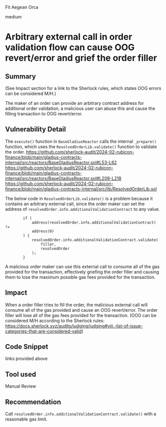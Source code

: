 Fit Aegean Orca

medium

# Arbitrary external call in order validation flow can cause OOG revert/error and grief the order filler

## Summary
(See Impact section for a link to the Sherlock rules, which states OOG errors can be considered M/H.) 

The maker of an order can provide an arbitrary contract address for additional order validation; a malicious user can abuse this and cause the filling transaction to OOG revert/error.
## Vulnerability Detail
The `execute()` function in `BaseGladiusReactor` calls the internal `_prepare()` function, which uses the `ResolvedOrderLib.validate()` function to validate the order.
https://github.com/sherlock-audit/2024-02-rubicon-finance/blob/main/gladius-contracts-internal/src/reactors/BaseGladiusReactor.sol#L53-L62
https://github.com/sherlock-audit/2024-02-rubicon-finance/blob/main/gladius-contracts-internal/src/reactors/BaseGladiusReactor.sol#L208-L218
https://github.com/sherlock-audit/2024-02-rubicon-finance/blob/main/gladius-contracts-internal/src/lib/ResolvedOrderLib.sol

The below code in `ResolvedOrderLib.validate()` is a problem because it contains an arbitrary external call, since the order maker can set the address of `resolvedOrder.info.additionalValidationContract` to any value.
```solidity
        if (
            address(resolvedOrder.info.additionalValidationContract) !=
            address(0)
        ) {
            resolvedOrder.info.additionalValidationContract.validate(
                filler,
                resolvedOrder
            );
        }
```

A malicious order maker can use this external call to consume all of the gas provided for the transaction, effectively griefing the order filler and causing them to lose the maximum possible gas fees provided for the transaction. 
## Impact
When a order filler tries to fill the order, the malicious external call will consume all of the gas provided and cause an OOG revert/error. The order filler will lose all of the gas fees provided for the transaction. (OOG can be considered M/H according to the Sherlock rules: https://docs.sherlock.xyz/audits/judging/judging#viii.-list-of-issue-categories-that-are-considered-valid)
## Code Snippet
links provided above
## Tool used

Manual Review

## Recommendation
Call `resolvedOrder.info.additionalValidationContract.validate()` with a reasonable gas limit.